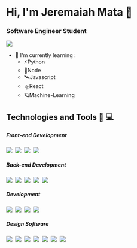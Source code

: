<h1 align="left">Hi, I'm Jeremaiah Mata 👋</h1>
<h3 align="left"> Software Engineer Student </h3>

![](https://komarev.com/ghpvc/?username=jeremaiiiahmata&style=flat-square&color=blueviolet)

<ul>
  <li>🌱 I'm currently learning :
    <ul>
      <li>⚡Python</li>
      <li>🚀Node</li>
      <li>🛰Javascript</li>
      <li>🛸React</li>
      <li>🪐Machine-Learning</li>
    </ul>
    </li>
</ul>

## Technologies and Tools 🧰 💻

<p align="left">
  <h5>Front-end Development</h5>
  <p align="left">
    <img src="https://img.shields.io/badge/HTML5-E34C26?style=for-the-badge&logo=html5&logoColor=white">&nbsp;
    <img src="https://img.shields.io/badge/CSS3-1572B6?style=for-the-badge&logo=css3&logoColor=white">&nbsp;
    <img src="https://img.shields.io/badge/Javascript-f0db4f?style=for-the-badge&logo=Javascript&logoColor=black">&nbsp;
    <img src="https://img.shields.io/badge/REACT JS-lightblue?style=for-the-badge&logo=react&logoColor=black">
  </p>  
  <h5>Back-end Development</h5>
  <p align="left">
    <img src="https://img.shields.io/badge/MongoDB-47A248?style=for-the-badge&logo=mongodb&logoColor=white">&nbsp;
    <img src="https://img.shields.io/badge/MySQL-00000F?style=for-the-badge&logo=mysql&logoColor=white">&nbsp;
    <img src="https://img.shields.io/badge/Node.JS-3C873A?style=for-the-badge&logo=node.js&logoColor=white">&nbsp;
    <img src="https://img.shields.io/badge/Express-333333?style=for-the-badge&logo=express&logoColor=white">&nbsp;
    <img src="https://img.shields.io/badge/PostgreSQL-316192?style=for-the-badge&logo=postgresql&logoColor=white">&nbsp;
    </p>
  <h5>Development</h5>
  <p align="left">
    <img src="https://img.shields.io/badge/Java-ED8B00?style=for-the-badge&logo=openjdk&logoColor=white"/>&nbsp;
    <img src="https://img.shields.io/badge/C%2B%2B-00599C?style=for-the-badge&logo=c%2B%2B&logoColor=white"/>&nbsp;
    <img src="https://img.shields.io/badge/Python-14354C?style=for-the-badge&logo=python&logoColor=white"/>&nbsp;
    <img src="https://img.shields.io/badge/Kotlin-0095D5?&style=for-the-badge&logo=kotlin&logoColor=white">
  </p>
   <h5> Design Software</h5>
   <p align="left">
     <img src="https://img.shields.io/badge/Adobe%20Photoshop-31A8FF?style=for-the-badge&logo=adobe-photoshop&logoColor=white"/>&nbsp;
     <img src="https://img.shields.io/badge/Adobe%20Illustrator-FF9A00?style=for-the-badge&logo=adobe-illustrator&logoColor=white"/>&nbsp;
     <img src="https://img.shields.io/badge/Adobe%20Premiere%20Pro-9999FF?style=for-the-badge&logo=adobe-premiere-pro&logoColor=white"/>&nbsp;
      <img src="https://img.shields.io/badge/Adobe%20after%20affects-CF96FD?style=for-the-badge&logo=Adobe%20after%20effects&logoColor=393665"/>&nbsp;
     <img src="https://img.shields.io/badge/Blender-F5792A?style=for-the-badge&logo=blender&logoColor=white"/>&nbsp;
     <img src="https://img.shields.io/badge/Figma-F24E1E?style=for-the-badge&logo=figma&logoColor=white"/>&nbsp;
     <img src="https://img.shields.io/badge/Canva-00C4CC?style=for-the-badge&logo=canva&logoColor=white"/>
   </p>

&nbsp;

<!--
**jeremaiiiahmata/jeremaiiiahmata** is a ✨ _special_ ✨ repository because its `README.md` (this file) appears on your GitHub profile.

Here are some ideas to get you started:

- 🔭 I’m currently working on ...
- 🌱 I’m currently learning ...
- 👯 I’m looking to collaborate on ...
- 🤔 I’m looking for help with ...
- 💬 Ask me about ...
- 📫 How to reach me: ...
- 😄 Pronouns: ...
- ⚡ Fun fact: ...
-->
